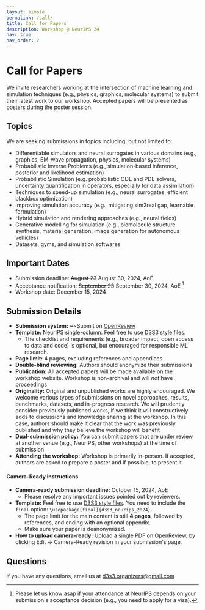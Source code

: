 ```yaml
---
layout: simple
permalink: /call/
title: Call for Papers
description: Workshop @ NeurIPS 24
nav: true
nav_order: 2
---
```


# Call for Papers

We invite researchers working at the intersection of machine learning and simulation techniques (e.g., physics, graphics, molecular systems) to submit their latest work to our workshop.
Accepted papers will be presented as posters during the poster session.

## Topics

We are seeking submissions in topics including, but not limited to:
  - Differentiable simulators and neural surrogates in various domains (e.g., graphics, EM-wave propagation, physics, molecular systems)
  - Probabilistic Inverse Problems (e.g., simulation-based inference, posterior and likelihood estimation)
  - Probabilistic Simulation (e.g. probabilistic ODE and PDE solvers, uncertainty quantification in operators, especially for data assimilation)
  - Techniques to speed-up simulation (e.g., neural surrogates, efficient blackbox optimization)
  - Improving simulation accuracy (e.g., mitigating sim2real gap, learnable formulation)
  - Hybrid simulation and rendering approaches (e.g., neural fields)
  - Generative modelling for simulation (e.g., biomolecule structure synthesis, material generation, image generation for autonomous vehicles)
  - Datasets, gyms, and simulation softwares

## Important Dates

- Submission deadline: ~~August 23~~ August 30, 2024, AoE
- Acceptance notification: ~~September 23~~ September 30, 2024, AoE [^1]
- Workshop date: December 15, 2024

[^1]: Please let us know asap if your attendance at NeurIPS depends on your submission's acceptance decision (e.g., you need to apply for a visa).

## Submission Details

- **Submission system:** ~~Submit on [OpenReview](https://openreview.net/group?id=NeurIPS.cc/2024/Workshop/D3S3)
- **Template:** NeurIPS single-column. Feel free to use [D3S3 style files](https://github.com/d3s3workshop/d3s3workshop.github.io/blob/master/template/d3s3_neurips_2024.zip). 
  - The checklist and requirements (e.g., broader impact, open access to data and code) is optional, but encouraged for responsible ML research.
- **Page limit:** 4 pages, excluding references and appendices
- **Double-blind reviewing:** Authors should anonymize their submissions
- **Publication:** All accepted papers will be made available on the workshop website. Workshop is non-archival and will *not* have proceedings
- **Originality:** Original and unpublished works are highly encouraged. We welcome various types of submissions on novel approaches, results, benchmarks, datasets, and in-progress research. We will prudently consider previously published works, if we think it will constructively adds to discussions and knowledge sharing at the workshop. In this case, authors should make it clear that the work was previously published and why they believe the workshop will benefit
- **Dual-submission policy:** You can submit papers that are under review at another venue (e.g., NeurIPS, other workshops) at the time of submission
- **Attending the workshop:** Workshop is primarily in-person. If accepted, authors are asked to prepare a poster and if possible, to present it

#### Camera-Ready Instructions

- **Camera-ready submission deadline:** October 15, 2024, AoE
  - Please resolve any important issues pointed out by reviewers.
- **Template:** Feel free to use [D3S3 style files](https://github.com/d3s3workshop/d3s3workshop.github.io/blob/master/template/d3s3_neurips_2024.zip). You need to include the `final` option: `\usepackage[final]{d3s3_neurips_2024}`.
  - The page limit for the main content is still **4 pages**, followed by references, and ending with an optional appendix.
  - Make sure your paper is deanonymized.
- **How to upload camera-ready:** Upload a single PDF on [OpenReview](https://openreview.net/group?id=NeurIPS.cc/2024/Workshop/D3S3), by clicking Edit → Camera-Ready revision in your submission's page.

## Questions

If you have any questions, email us at [d3s3.organizers@gmail.com](mailto:d3s3.organizers@gmail.com)